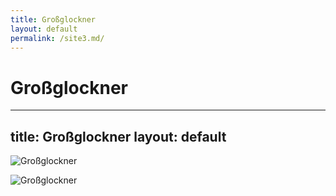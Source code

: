 ```yaml
---
title: Großglockner
layout: default
permalink: /site3.md/
---
```

Großglockner
==============================================================================
---
title: Großglockner
layout: default
---

![Großglockner](https://bergparadiese.de/wp-content/uploads/2022/06/Der-Grossglockner-vom-Lucknerhaus-aus-betrachtet.jpg)

![Großglockner](https://tourism.hochkoenig.at/media/infrastructure/grossglockner-strasse-blick-auf-grossglockner.jpg)